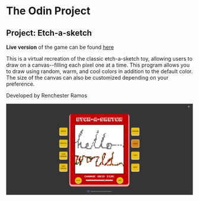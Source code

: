 # The Odin Project

## Project: Etch-a-sketch

**Live version** of the game can be found [here](https://renchester.github.io/top-etch-a-sketch/)

This is a virtual recreation of the classic etch-a-sketch toy, allowing users to draw on a canvas--filling each pixel one at a time. This program allows you to draw using random, warm, and cool colors in addition to the default color. The size of the canvas can also be customized depending on your preference.

Developed by Renchester Ramos

![view of the page](/img/etch-ui.png)
